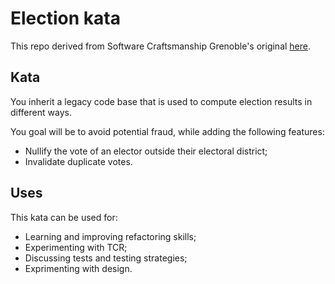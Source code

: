 # Election kata

This repo derived from Software Craftsmanship Grenoble's original [here](https://github.com/SoftwareCraftsmanshipGrenoble/elections).

## Kata

You inherit a legacy code base that is used to compute election results in different ways.

You goal will be to avoid potential fraud, while adding the following features:

- Nullify the vote of an elector outside their electoral district;
- Invalidate duplicate votes.

## Uses

This kata can be used for:

- Learning and improving refactoring skills;
- Experimenting with TCR;
- Discussing tests and testing strategies;
- Exprimenting with design.

